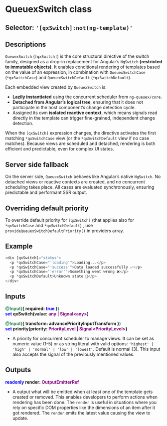 # QueuexSwitch class

## Selector: `'[qxSwitch]:not(ng-template)'`

## Descriptions
`QueuexSwitch` (`[qxSwitch]`) is the core structural directive of the switch family, designed as a drop-in replacement for Angular’s `NgSwitch` **(restricted to immutable objects)**. It enables conditional rendering of templates based on the value of an expression, in combination with `QueuexSwitchCase` (`*qxSwitchCase`) and `QueuexSwitchDefault` (`*qxSwitchDefault`).

Each embedded view created by `QueuexSwitch` is:
  - **Lazily instantiated** using the concurrent scheduler from `ng-queuex/core`.
  - **Detached from Angular’s logical tree**, ensuring that it does not participate in the host component’s change detection cycle.
  - Assigned its own **isolated reactive context**, which means signals read directly
  in the template can trigger fine-grained, independent change detection.

When the `[qxSwitch]` expression changes, the directive activates the first matching `*qxSwitchCase` view (or the `*qxSwitchDefault` view if no case matches). Because views are scheduled and detached, rendering is both efficient and predictable, even for complex UI states.

## Server side fallback
On the server side, `QueuexSwitch` behaves like Angular’s native `NgSwitch`. No detached views or reactive contexts are created, and no concurrent scheduling takes place. All cases are evaluated synchronously, ensuring predictable and performant SSR output.

## Overriding default priority
To override default priority for `[qxSwitch]` (that applies also for `*qxSwitchCase` and `*qxSwitchDefault`) , use `provideQueuexSwitchDefaultPriority()` in providers array. 

## Example

```ts
<div [qxSwitch]="status">
  <p *qxSwitchCase="'loading'">Loading...</p>
  <p *qxSwitchCase="'success'">Data loaded successfully ✅</p>
  <p *qxSwitchCase="'error'">Something went wrong ❌</p>
  <p *qxSwitchDefault>Unknown state 🤔</p>
</div>
```

## Inputs

**<span style="color: seaGreen">@Input(</span>{ required: <span style="color: blue">true</span> }<span style="color: seaGreen">)</span><br>
<span style="color: blue">set</span> qxSwitch(value: <span style="color: purple">any | Signal\<any></span>)**

**<span style="color: seaGreen">@Input(</span>{ transform: advancePriorityInputTransform }<span style="color: seaGreen">)</span><br>
<span style="color: blue">set</span> priority(priority: <span style="color: purple"> PriorityLevel | Signal\<PriorityLevel></span>)**
  - A priority for concurrent scheduler to manage views. It can be set as numeric value (1-5) or as string literal with valid options: `'highest' | 'high' | 'normal' | 'low' | 'lowest'`. Default is normal (3).
  This input also accepts the signal of the previously mentioned values.

## Outputs
**<span style="color: blue">readonly</span> render: <span style="color: purple">OutputEmitterRef</span>**
  - A output what will be emitted when at least one of the template gets created or removed. This enables developers to perform actions when rendering has been done. The `render` is useful in situations where you rely on specific DOM properties like the dimensions of an item after it got rendered. The `render` emits the latest value causing the view to update.
